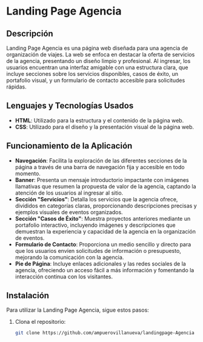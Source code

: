 # Landing Page Agencia

## Descripción

Landing Page Agencia es una página web diseñada para una agencia de organización de viajes. La web se enfoca en destacar la oferta de servicios de la agencia, presentando un diseño limpio y profesional. Al ingresar, los usuarios encuentran una interfaz amigable con una estructura clara, que incluye secciones sobre los servicios disponibles, casos de éxito, un portafolio visual, y un formulario de contacto accesible para solicitudes rápidas.

## Lenguajes y Tecnologías Usados

- **HTML**: Utilizado para la estructura y el contenido de la página web.
- **CSS**: Utilizado para el diseño y la presentación visual de la página web.

## Funcionamiento de la Aplicación

- **Navegación**: Facilita la exploración de las diferentes secciones de la página a través de una barra de navegación fija y accesible en todo momento.
- **Banner**: Presenta un mensaje introductorio impactante con imágenes llamativas que resumen la propuesta de valor de la agencia, captando la atención de los usuarios al ingresar al sitio.
- **Sección "Servicios"**: Detalla los servicios que la agencia ofrece, divididos en categorías claras, proporcionando descripciones precisas y ejemplos visuales de eventos organizados.
- **Sección "Casos de Éxito"**: Muestra proyectos anteriores mediante un portafolio interactivo, incluyendo imágenes y descripciones que demuestran la experiencia y capacidad de la agencia en la organización de eventos.
- **Formulario de Contacto**: Proporciona un medio sencillo y directo para que los usuarios envíen solicitudes de información o presupuesto, mejorando la comunicación con la agencia.
- **Pie de Página**: Incluye enlaces adicionales y las redes sociales de la agencia, ofreciendo un acceso fácil a más información y fomentando la interacción continua con los visitantes.

## Instalación

Para utilizar la Landing Page Agencia, sigue estos pasos:

1. Clona el repositorio:
   ```bash
   git clone https://github.com/ampuerovillanueva/landingpage-Agencia
